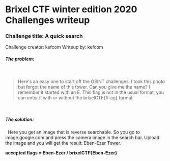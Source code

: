 # Brixel CTF winter edition 2020 Challenges writeup
### Challenge title: A quick search
Challenge creator: kefcom
Writeup by: kefcom

##### The problem:
&nbsp;
>Here's an easy one to start off the OSINT challenges.
I took this photo but forgot the name of this tower.
Can you give me the name?
I remember it started with an E.
This flag is not in the usual format, you can enter it with or without the brixelCTF{fl-ag} format

&nbsp;
##### The solution:
&nbsp;
Here you get an image that is reverse searchable. So you go to image.google.com and press the camera image in the search bar.
Upload the image and you will get the result: Eben-Ezer Tower.

**accepted flags = Eben-Ezer / brixelCTF{Eben-Ezer}**
